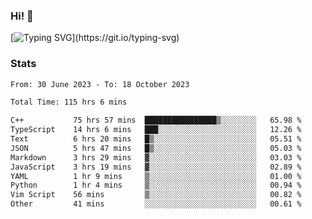 ### Hi!  👋

[![Typing SVG](https://readme-typing-svg.herokuapp.com?font=Fira+Code&pause=1000&width=435&lines=Hello!+I'm+Texiwustion.)](https://git.io/typing-svg)

### Stats

<!--START_SECTION:waka-->

```txt
From: 30 June 2023 - To: 18 October 2023

Total Time: 115 hrs 6 mins

C++           75 hrs 57 mins  ████████████████▒░░░░░░░░   65.98 %
TypeScript    14 hrs 6 mins   ███░░░░░░░░░░░░░░░░░░░░░░   12.26 %
Text          6 hrs 20 mins   █▒░░░░░░░░░░░░░░░░░░░░░░░   05.51 %
JSON          5 hrs 47 mins   █▒░░░░░░░░░░░░░░░░░░░░░░░   05.03 %
Markdown      3 hrs 29 mins   ▓░░░░░░░░░░░░░░░░░░░░░░░░   03.03 %
JavaScript    3 hrs 19 mins   ▓░░░░░░░░░░░░░░░░░░░░░░░░   02.89 %
YAML          1 hr 9 mins     ▒░░░░░░░░░░░░░░░░░░░░░░░░   01.00 %
Python        1 hr 4 mins     ▒░░░░░░░░░░░░░░░░░░░░░░░░   00.94 %
Vim Script    56 mins         ▒░░░░░░░░░░░░░░░░░░░░░░░░   00.82 %
Other         41 mins         ░░░░░░░░░░░░░░░░░░░░░░░░░   00.61 %
```

<!--END_SECTION:waka-->
